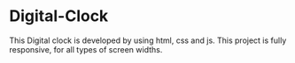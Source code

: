 # Digital-Clock
This Digital clock is developed by using html, css and js.
This project is fully responsive, for all types of screen widths.

